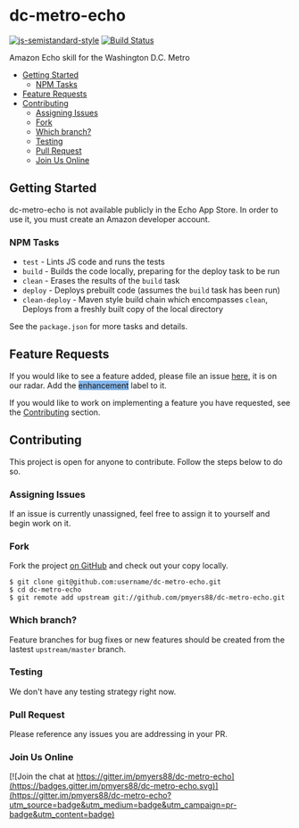 # dc-metro-echo

[![js-semistandard-style](https://img.shields.io/badge/code%20style-semistandard-brightgreen.svg?style=flat-square)](https://github.com/Flet/semistandard)
[![Build Status](https://travis-ci.org/pmyers88/dc-metro-echo.svg?branch=master)](https://travis-ci.org/pmyers88/dc-metro-echo)

Amazon Echo skill for the Washington D.C. Metro

- [Getting Started](#getting-started)
    - [NPM Tasks](#npm-tasks)
- [Feature Requests](#feature-requests)
- [Contributing](#Contributing)
    - [Assigning Issues](#assigning-issues)
    - [Fork](#fork)
    - [Which branch?](#which-branch?)
    - [Testing](#testing)
    - [Pull Request](#pull-request)
    - [Join Us Online](#join-us-online)

## Getting Started

dc-metro-echo is not available publicly in the Echo App Store. In order to use it, you must create an Amazon
 developer account.

### NPM Tasks
- `test` - Lints JS code and runs the tests
- `build` - Builds the code locally, preparing for the deploy task to be run
- `clean` - Erases the results of the `build` task
- `deploy` - Deploys prebuilt code (assumes the `build` task has been run)
- `clean-deploy` - Maven style build chain which encompasses `clean`, Deploys from a freshly built copy of the local directory

See the `package.json` for more tasks and details.

## Feature Requests

If you would like to see a feature added, please file an issue [here](https://github.com/pmyers88/dc-metro-echo/issues),
 it is on our radar. Add the <span style="background-color:#84b6eb">enhancement</span> label to it.

If you would like to work on implementing a feature you have requested, see the [Contributing](#contributing) section.

## Contributing

This project is open for anyone to contribute. Follow the steps below to do so.

### Assigning Issues

If an issue is currently unassigned, feel free to assign it to yourself and begin work on it.

### Fork

Fork the project [on GitHub](https://github.com/pmyers88/dc-metro-echo) and check out your
copy locally.

```text
$ git clone git@github.com:username/dc-metro-echo.git
$ cd dc-metro-echo
$ git remote add upstream git://github.com/pmyers88/dc-metro-echo.git
```

### Which branch?

Feature branches for bug fixes or new features should be created from the lastest `upstream/master` branch.

### Testing

We don't have any testing strategy right now.

### Pull Request

Please reference any issues you are addressing in your PR.

### Join Us Online

[![Join the chat at https://gitter.im/pmyers88/dc-metro-echo](https://badges.gitter.im/pmyers88/dc-metro-echo.svg)](https://gitter.im/pmyers88/dc-metro-echo?utm_source=badge&utm_medium=badge&utm_campaign=pr-badge&utm_content=badge)
